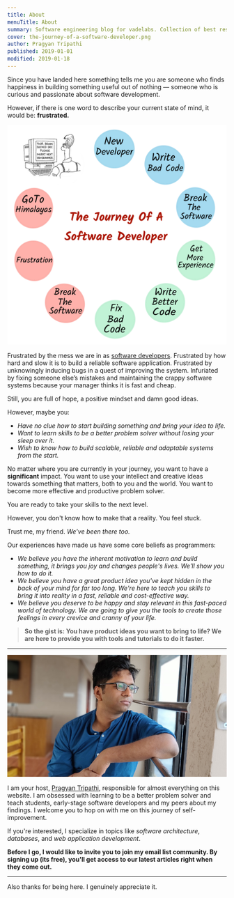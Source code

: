 ```yaml
---
title: About
menuTitle: About
summary: Software engineering blog for vadelabs. Collection of best resources to learn software design, web development, and programming practices. Check out our free articles, tutorials, courses, and toolkits for more ways to learn about software development.
cover: the-journey-of-a-software-developer.png
author: Pragyan Tripathi
published: 2019-01-01
modified: 2019-01-18
---
```


Since you have landed here something tells me you are someone who finds happiness in building something useful out of nothing — someone who is curious and passionate about software development.

However, if there is one word to describe your current state of mind, it would be: **frustrated.**

![The Journey Of A Software Developer](./the-journey-of-a-software-developer.png "The Journey Of A Software Developer")

Frustrated by the mess we are in as [software
developers](https://www.youtube.com/watch?v=lKXe3HUG2l4&t=212s). Frustrated by how hard and slow it is to build a reliable software application. Frustrated by unknowingly inducing bugs in a quest of improving the system. Infuriated by fixing someone else’s mistakes and maintaining the crappy software systems because your manager thinks it is fast and cheap.

Still, you are full of hope, a positive mindset and damn good ideas.

However, maybe you:

* _Have no clue how to start building something and bring your idea to life._
* _Want to learn skills to be a better problem solver without losing your sleep
over it._
* _Wish to know how to build scalable, reliable and adaptable systems from the
start._

No matter where you are currently in your journey, you want to have a **significant** impact. You want to use your intellect and creative ideas towards something that matters, both to you and the world. You want to become more effective and productive problem solver.

You are ready to take your skills to the next level.

However, you don't know how to make that a reality. You feel stuck.

Trust me, my friend. _We've been there too._

Our experiences have made us have some core beliefs as programmers:

- _We believe you have the inherent motivation to learn and build something, it brings you joy and changes people's lives. We'll show you how to do it._
- _We believe you have a great product idea you've kept hidden in the back of your mind for far too long. We're here to teach you skills to bring it into reality in a fast, reliable and cost-effective way._
- _We believe you deserve to be happy and stay relevant in this fast-paced world of technology. We are going to give you the tools to create those feelings in every crevice and cranny of your life._

> **So the gist is: You have product ideas you want to bring to life? We are here to provide you with tools and tutorials to do it faster.**

---

![Pragyan Tripathi](./pragyan.png "Pragyan Tripathi")

I am your host, [Pragyan Tripathi](https://nerds-den.com/about/), responsible for almost everything on this website. I am obsessed with learning to be a better problem solver and teach students, early-stage software developers and my peers about my findings. I welcome you to hop on with me on this journey of self-improvement.

If you're interested, I specialize in topics like *_software architecture_*, *_databases_*, and *_web application development_*.

**Before I go, I would like to invite you to join my email list community. By signing up (its free), you'll get access to our latest articles right when they come out.**

---

Also thanks for being here. I genuinely appreciate it.
